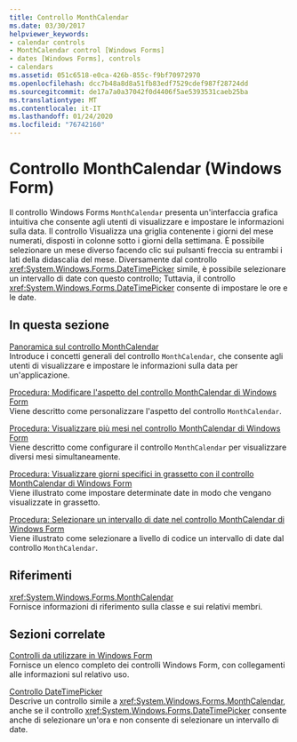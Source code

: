 ```yaml
---
title: Controllo MonthCalendar
ms.date: 03/30/2017
helpviewer_keywords:
- calendar controls
- MonthCalendar control [Windows Forms]
- dates [Windows Forms], controls
- calendars
ms.assetid: 051c6518-e0ca-426b-855c-f9bf70972970
ms.openlocfilehash: dcc7b48a8d8a51fb83edf7529cdef987f28724dd
ms.sourcegitcommit: de17a7a0a37042f0d4406f5ae5393531caeb25ba
ms.translationtype: MT
ms.contentlocale: it-IT
ms.lasthandoff: 01/24/2020
ms.locfileid: "76742160"
---
```

# <a name="monthcalendar-control-windows-forms"></a>Controllo MonthCalendar (Windows Form)
Il controllo Windows Forms `MonthCalendar` presenta un'interfaccia grafica intuitiva che consente agli utenti di visualizzare e impostare le informazioni sulla data. Il controllo Visualizza una griglia contenente i giorni del mese numerati, disposti in colonne sotto i giorni della settimana. È possibile selezionare un mese diverso facendo clic sui pulsanti freccia su entrambi i lati della didascalia del mese. Diversamente dal controllo <xref:System.Windows.Forms.DateTimePicker> simile, è possibile selezionare un intervallo di date con questo controllo; Tuttavia, il controllo <xref:System.Windows.Forms.DateTimePicker> consente di impostare le ore e le date.  
  
## <a name="in-this-section"></a>In questa sezione  
 [Panoramica sul controllo MonthCalendar](monthcalendar-control-overview-windows-forms.md)  
 Introduce i concetti generali del controllo `MonthCalendar`, che consente agli utenti di visualizzare e impostare le informazioni sulla data per un'applicazione.  
  
 [Procedura: Modificare l'aspetto del controllo MonthCalendar di Windows Form](how-to-change-monthcalendar-control-appearance.md)  
 Viene descritto come personalizzare l'aspetto del controllo `MonthCalendar`.  
  
 [Procedura: Visualizzare più mesi nel controllo MonthCalendar di Windows Form](display-more-than-one-month-wf-monthcalendar-control.md)  
 Viene descritto come configurare il controllo `MonthCalendar` per visualizzare diversi mesi simultaneamente.  
  
 [Procedura: Visualizzare giorni specifici in grassetto con il controllo MonthCalendar di Windows Form](display-specific-days-in-bold-with-wf-monthcalendar-control.md)  
 Viene illustrato come impostare determinate date in modo che vengano visualizzate in grassetto.  
  
 [Procedura: Selezionare un intervallo di date nel controllo MonthCalendar di Windows Form](how-to-select-a-range-of-dates-in-the-windows-forms-monthcalendar-control.md)  
 Viene illustrato come selezionare a livello di codice un intervallo di date dal controllo `MonthCalendar`.  
  
## <a name="reference"></a>Riferimenti  
 <xref:System.Windows.Forms.MonthCalendar>  
 Fornisce informazioni di riferimento sulla classe e sui relativi membri.  
  
## <a name="related-sections"></a>Sezioni correlate  
 [Controlli da utilizzare in Windows Form](controls-to-use-on-windows-forms.md)  
 Fornisce un elenco completo dei controlli Windows Form, con collegamenti alle informazioni sul relativo uso.  
  
 [Controllo DateTimePicker](datetimepicker-control-windows-forms.md)  
 Descrive un controllo simile a <xref:System.Windows.Forms.MonthCalendar>, anche se il controllo <xref:System.Windows.Forms.DateTimePicker> consente anche di selezionare un'ora e non consente di selezionare un intervallo di date.
